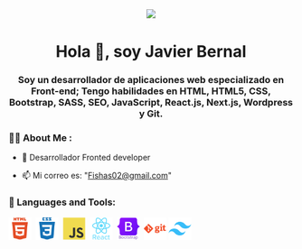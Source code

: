 <div id="header" align="center">
    <img src="https://media.giphy.com/media/BDS4AbOyhnkdliJybi/giphy.gif" width="200" />
    <h1 align="center">Hola 👋, soy Javier Bernal</h1>
    <h3 align="center">Soy un desarrollador de aplicaciones web especializado en Front-end; Tengo habilidades en HTML, HTML5, CSS, Bootstrap, SASS, SEO, JavaScript, React.js, Next.js, Wordpress y Git.</h3>
</div>

### 👨‍💻 About Me :

- 📝 Desarrollador Fronted developer

- 📫 Mi correo es: "Fishas02@gmail.com"


<div align="left">
    <h3>🔨 Languages and Tools:</h3>
    <div>
        <img src="https://github.com/devicons/devicon/blob/master/icons/html5/html5-plain-wordmark.svg" title="HTML5" alt="HTML" width="40" height="40"/>&nbsp;
        <img src="https://github.com/devicons/devicon/blob/master/icons/css3/css3-plain-wordmark.svg"  title="CSS3" alt="CSS" width="40" height="40"/>&nbsp;
        <img src="https://github.com/devicons/devicon/blob/master/icons/javascript/javascript-original.svg" title="JavaScript" alt="JavaScript" width="40" height="40"/>&nbsp;
        <img src="https://github.com/devicons/devicon/blob/master/icons/react/react-original-wordmark.svg" title="React" alt="React" width="40" height="40"/>&nbsp;
        <img src="https://github.com/devicons/devicon/blob/master/icons/bootstrap/bootstrap-original-wordmark.svg" title="Bootstrap" alt="Bootstrap" width="40" height="40"/>&nbsp;
        <img src="https://github.com/devicons/devicon/blob/master/icons/git/git-plain-wordmark.svg" title="Git" **alt="Git" width="40" height="40"/>
        <img src="https://github.com/devicons/devicon/blob/master/icons/tailwindcss/tailwindcss-original.svg" title="tailwindcss" **alt="tailwindcss" width="40" height="40"/>
</div>
</div>


